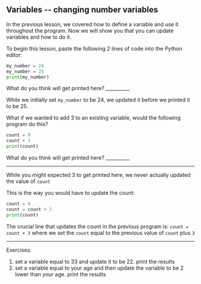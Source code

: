 ## Variables -- changing number variables ##

In the previous lesson, we covered how to define a variable and use it throughout the program. Now we will show you that you can update variables and how to do it.

To begin this lesson, paste the following 2 lines of code into the Python editor: 

```py
my_number = 24
my_number = 25
print(my_number)
```

What do you think will get printed here? __________

While we initially set `my_number` to be 24, we updated it before we printed it to be 25.

What if we wanted to add 3 to an existing variable, would the following program do this?
```py
count = 0
count + 3
print(count)
```

What do you think will get printed here? __________

---

While you might expected 3 to get printed here, we never actually updated the value of `count` 

This is the way you would have to update the count:
```py
count = 0
count = count + 3
print(count)
```

The crucial line that updates the count in the previous program is: `count = count + 3`
where we set the `count` equal to the previous value of `count` plus `3`

---

Exercises:
1. set a variable equal to 33 and update it to be 22. print the results
2. set a variable equal to your age and then update the variable to be 2 lower than your age. print the results